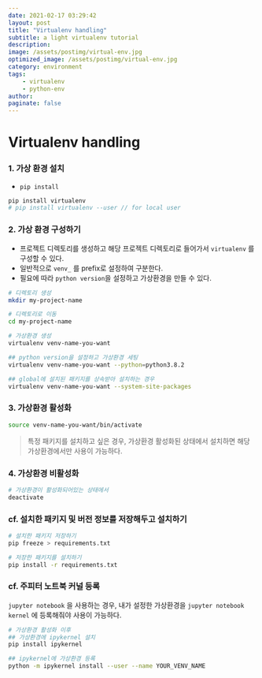 ```yaml
---
date: 2021-02-17 03:29:42
layout: post
title: "Virtualenv handling"
subtitle: a light virtualenv tutorial
description:
image: /assets/postimg/virtual-env.jpg
optimized_image: /assets/postimg/virtual-env.jpg
category: environment
tags:
    - virtualenv
    - python-env
author:
paginate: false
---
```




# Virtualenv handling



### 1. 가상 환경 설치

- `pip install`

```zsh
pip install virtualenv
# pip install virtualenv --user // for local user
```





### 2. 가상 환경 구성하기

- 프로젝트 디렉토리를 생성하고 해당 프로젝트 디렉토리로 들어가서 `virtualenv` 를 구성할 수 있다. 
- 일반적으로 `venv_` 를 prefix로 설정하여 구분한다.
- 필요에 따라 `python version`을 설정하고 가상환경을 만들 수 있다.

```zsh
# 디렉토리 생성
mkdir my-project-name

# 디렉토리로 이동
cd my-project-name

# 가상환경 생성
virtualenv venv-name-you-want
```

``` zsh
## python version을 설정하고 가상환경 세팅
virtualenv venv-name-you-want --python=python3.8.2

## global에 설치된 패키지를 상속받아 설치하는 경우
virtualenv venv-name-you-want --system-site-packages
```







### 3. 가상환경 활성화

```zsh
source venv-name-you-want/bin/activate
```

> 특정 패키지를 설치하고 싶은 경우, 가상환경 활성화된 상태에서 설치하면 해당 가상환경에서만 사용이 가능하다.



### 4. 가상환경 비활성화

```zsh
# 가상환경이 활성화되어있는 상태에서
deactivate
```





### cf. 설치한 패키지 및 버전 정보를 저장해두고 설치하기

```zsh
# 설치한 패키지 저장하기
pip freeze > requirements.txt

# 저장한 패키지를 설치하기
pip install -r requirements.txt
```





### cf. 주피터 노트북 커널 등록

`jupyter notebook` 을 사용하는 경우, 내가 설정한 가상환경을 `jupyter notebook kernel` 에 등록해줘야 사용이 가능하다.

``` zsh
# 가상환경 활성화 이후
## 가상환경에 ipykernel 설치
pip install ipykernel

## ipykernel에 가상환경 등록
python -m ipykernel install --user --name YOUR_VENV_NAME
```















